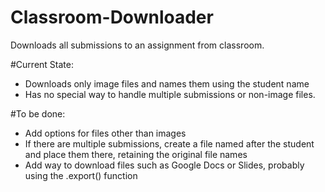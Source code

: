 # Classroom-Downloader
Downloads all submissions to an assignment from classroom.

#Current State:
* Downloads only image files and names them using the student name 
* Has no special way to handle multiple submissions or non-image files.

#To be done:
* Add options for files other than images 
* If there are multiple submissions, create a file named after the student and place them there, retaining the original file names
* Add way to download files such as Google Docs or Slides, probably using the .export() function

